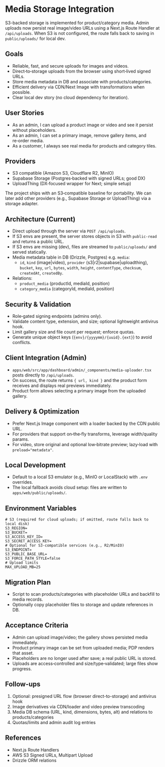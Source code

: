 # Media Storage Integration

S3-backed storage is implemented for product/category media. Admin uploads now persist
real image/video URLs using a Next.js Route Handler at `/api/uploads`. When S3 is not
configured, the route falls back to saving in `public/uploads/` for local dev.

## Goals

- Reliable, fast, and secure uploads for images and videos.
- Direct‑to‑storage uploads from the browser using short‑lived signed URLs.
- Store media metadata in DB and associate with products/categories.
- Efficient delivery via CDN/Next Image with transformations when possible.
- Clear local dev story (no cloud dependency for iteration).

## User Stories

- As an admin, I can upload a product image or video and see it persist without placeholders.
- As an admin, I can set a primary image, remove gallery items, and re‑order media.
- As a customer, I always see real media for products and category tiles.

## Providers

- S3 compatible (Amazon S3, Cloudflare R2, MinIO)
- Supabase Storage (Postgres‑backed with signed URLs; good DX)
- UploadThing (DX‑focused wrapper for Next; simple setup)

The project ships with an S3‑compatible baseline for portability. We can later add
other providers (e.g., Supabase Storage or UploadThing) via a storage adapter.

## Architecture (Current)

- Direct upload through the server via `POST /api/uploads`.
- If S3 envs are present, the server stores objects in S3 with `public-read` and returns a public URL.
- If S3 envs are missing (dev), files are streamed to `public/uploads/` and served statically.
- Media metadata table in DB (Drizzle, Postgres) e.g. `media`:
  - `id`, `kind` (image|video), `provider` (s3|r2|supabase|uploadthing), `bucket`, `key`, `url`,
    `bytes`, `width`, `height`, `contentType`, `checksum`, `createdAt`, `createdBy`.
- Relations:
  - `product_media` (productId, mediaId, position)
  - `category_media` (categoryId, mediaId, position)

## Security & Validation

- Role‑gated signing endpoints (admins only).
- Validate content type, extension, and size; optional lightweight antivirus hook.
- Limit gallery size and file count per request; enforce quotas.
- Generate unique object keys (`{env}/{yyyymm}/{uuid}.{ext}`) to avoid conflicts.

## Client Integration (Admin)

- `apps/web/src/app/dashboard/admin/_components/media-uploader.tsx` posts directly to `/api/uploads`.
- On success, the route returns `{ url, kind }` and the product form receives and displays real previews immediately.
- Product form allows selecting a primary image from the uploaded gallery.

## Delivery & Optimization

- Prefer Next.js Image component with a loader backed by the CDN public URL.
- For providers that support on‑the‑fly transforms, leverage width/quality params.
- For video, store original and optional low‑bitrate preview; lazy‑load with `preload="metadata"`.

## Local Development

- Default to a local S3 emulator (e.g., MinIO or LocalStack) with `.env` overrides.
- The local fallback avoids cloud setup: files are written to `apps/web/public/uploads/`.

## Environment Variables

```
# S3 (required for cloud uploads; if omitted, route falls back to local disk)
S3_REGION=
S3_BUCKET=
S3_ACCESS_KEY_ID=
S3_SECRET_ACCESS_KEY=
# Optional for S3-compatible services (e.g., R2/MinIO)
S3_ENDPOINT=
S3_PUBLIC_BASE_URL=
S3_FORCE_PATH_STYLE=false
# Upload limits
MAX_UPLOAD_MB=25
```

## Migration Plan

- Script to scan products/categories with placeholder URLs and backfill to media records.
- Optionally copy placeholder files to storage and update references in DB.

## Acceptance Criteria

- Admin can upload image/video; the gallery shows persisted media immediately.
- Product primary image can be set from uploaded media; PDP renders that asset.
- Placeholders are no longer used after save; a real public URL is stored.
- Uploads are access‑controlled and size/type‑validated; large files show progress.

## Follow-ups

1) Optional: presigned URL flow (browser direct-to-storage) and antivirus hook
2) Image derivatives via CDN/loader and video preview transcoding
3) Media DB schema (URL, kind, dimensions, bytes, alt) and relations to products/categories
4) Quotas/limits and admin audit log entries

## References

- Next.js Route Handlers
- AWS S3 Signed URLs, Multipart Upload
- Drizzle ORM relations
